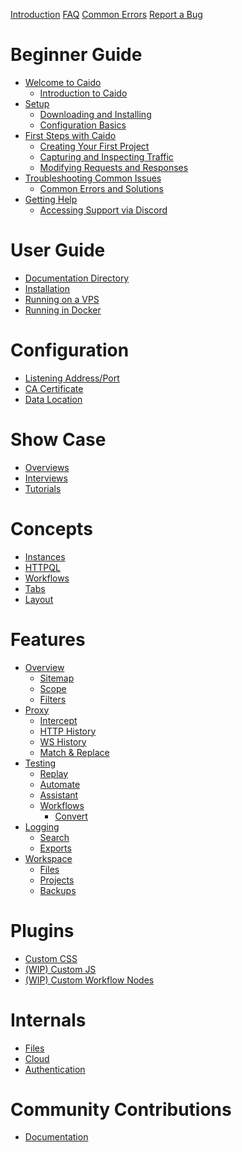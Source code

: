<!-- markdownlint-disable MD042 -->

[Introduction](./introduction.md)
[FAQ](./faq.md)
[Common Errors](./common_errors.md)
[Report a Bug](./report_bug.md)

# Beginner Guide

- [Welcome to Caido]()
  - [Introduction to Caido](./beginner_guide/welcome_to_caido/introduction.md)
- [Setup]()
  - [Downloading and Installing](./beginner_guide/setup/setup.md)
  - [Configuration Basics](./beginner_guide/setup/config.md)
- [First Steps with Caido]()
  - [Creating Your First Project](./beginner_guide/first_steps_with_caido/project.md)
  - [Capturing and Inspecting Traffic](./beginner_guide/first_steps_with_caido/traffic.md)
  - [Modifying Requests and Responses](./beginner_guide/first_steps_with_caido/modifying.md)
- [Troubleshooting Common Issues]()
  - [Common Errors and Solutions](./beginner_guide/troubleshooting_common_issues/errors.md)
- [Getting Help]()
  - [Accessing Support via Discord](./beginner_guide/getting_help/support.md)

# User Guide

- [Documentation Directory](./user_guide/doc_directory.md)
- [Installation](./user_guide/installation.md)
- [Running on a VPS](./user_guide/vps.md)
- [Running in Docker](./user_guide/docker.md)

# Configuration

- [Listening Address/Port](./configuration/listening_address.md)
- [CA Certificate](./configuration/import_ca_certificate.md)
- [Data Location](./configuration/data_location.md)

# Show Case

- [Overviews](./show_case/overviews.md)
- [Interviews](./show_case/interviews.md)
- [Tutorials](./show_case/tutorials.md)

# Concepts

- [Instances](./concepts/instances.md)
- [HTTPQL](./concepts/httpql.md)
- [Workflows](./concepts/workflows.md)
- [Tabs](./concepts/tabs.md)
- [Layout](./concepts/layout.md)

# Features

- [Overview]()
  - [Sitemap](./features/overview/sitemap.md)
  - [Scope](./features/overview/scope.md)
  - [Filters](./features/overview/filters.md)
- [Proxy]()
  - [Intercept](./features/proxy/intercept.md)
  - [HTTP History](./features/proxy/http_history.md)
  - [WS History](./features/proxy/ws_history.md)
  - [Match & Replace](./features/proxy/match_replace.md)
- [Testing]()
  - [Replay](./features/testing/replay.md)
  - [Automate](./features/testing/automate.md)
  - [Assistant](./features/testing/assistant.md)
  - [Workflows]()
    - [Convert](./features/testing/workflows/convert.md)
- [Logging]()
  - [Search](./features/logging/search.md)
  - [Exports](./features/logging/exports.md)
- [Workspace]()
  - [Files](./features/workspace/files.md)
  - [Projects](./features/workspace/projects.md)
  - [Backups](./features/workspace/backups.md)

# Plugins

- [Custom CSS](./plugins/custom_css.md)
- [(WIP) Custom JS](./plugins/custom_js.md)
- [(WIP) Custom Workflow Nodes](./plugins/custom_workflow_nodes.md)

# Internals

- [Files](./internals/files.md)
- [Cloud](./internals/cloud.md)
- [Authentication](./internals/authentication.md)

# Community Contributions

- [Documentation](./contributions/documentation.md)
